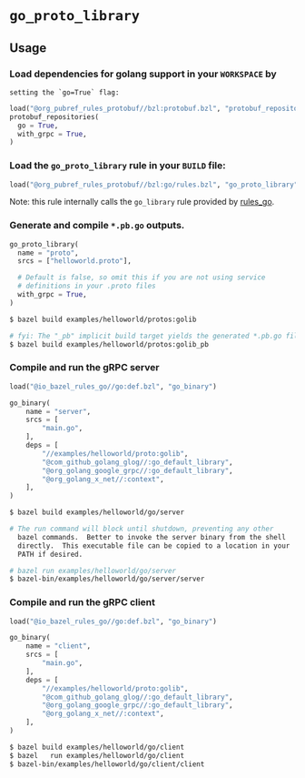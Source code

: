 # `go_proto_library`

## Usage


### Load dependencies for golang support in your `WORKSPACE` by
    setting the `go=True` flag:

```python
load("@org_pubref_rules_protobuf//bzl:protobuf.bzl", "protobuf_repositories")
protobuf_repositories(
  go = True,
  with_grpc = True,
)
```


### Load the `go_proto_library` rule in your `BUILD` file:

```python
load("@org_pubref_rules_protobuf//bzl:go/rules.bzl", "go_proto_library")
```

Note: this rule internally calls the `go_library` rule provided by
[rules_go](https://github.com/bazelbuild/rules_go).


### Generate and compile `*.pb.go` outputs.

```python
go_proto_library(
  name = "proto",
  srcs = ["helloworld.proto"],

  # Default is false, so omit this if you are not using service
  # definitions in your .proto files
  with_grpc = True,
)
```

```sh
$ bazel build examples/helloworld/protos:golib

# fyi: The "_pb" implicit build target yields the generated *.pb.go files:
$ bazel build examples/helloworld/protos:golib_pb
```


### Compile and run the gRPC server

```python
load("@io_bazel_rules_go//go:def.bzl", "go_binary")

go_binary(
    name = "server",
    srcs = [
        "main.go",
    ],
    deps = [
        "//examples/helloworld/proto:golib",
        "@com_github_golang_glog//:go_default_library",
        "@org_golang_google_grpc//:go_default_library",
        "@org_golang_x_net//:context",
    ],
)
```

```sh
$ bazel build examples/helloworld/go/server

# The run command will block until shutdown, preventing any other
  bazel commands.  Better to invoke the server binary from the shell
  directly.  This executable file can be copied to a location in your
  PATH if desired.

# bazel run examples/helloworld/go/server
$ bazel-bin/examples/helloworld/go/server/server
```


### Compile and run the gRPC client

```python
load("@io_bazel_rules_go//go:def.bzl", "go_binary")

go_binary(
    name = "client",
    srcs = [
        "main.go",
    ],
    deps = [
        "//examples/helloworld/proto:golib",
        "@com_github_golang_glog//:go_default_library",
        "@org_golang_google_grpc//:go_default_library",
        "@org_golang_x_net//:context",
    ],
)
```

```sh
$ bazel build examples/helloworld/go/client
$ bazel   run examples/helloworld/go/client
$ bazel-bin/examples/helloworld/go/client/client
```
